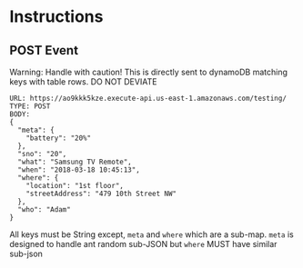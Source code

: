 # Instructions

## POST Event

Warning: Handle with caution! This is directly sent to dynamoDB matching keys with table rows. DO NOT DEVIATE

```
URL: https://ao9kkk5kze.execute-api.us-east-1.amazonaws.com/testing/
TYPE: POST
BODY:
{
  "meta": {
    "battery": "20%"
  },
  "sno": "20",
  "what": "Samsung TV Remote",
  "when": "2018-03-18 10:45:13",
  "where": {
    "location": "1st floor",
    "streetAddress": "479 10th Street NW"
  },
  "who": "Adam"
}
```

All keys must be String except, `meta` and `where` which are a sub-map. `meta` is designed to handle ant random sub-JSON but `where` MUST have similar sub-json
